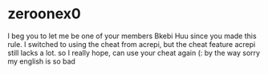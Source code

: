 # zeroonex0
I beg you to let me be one of your members Bkebi Huu since you made this rule. I switched to using the cheat from acrepi, but the cheat feature acrepi still lacks a lot. so I really hope, can use your cheat again (:  by the way sorry my english is so bad
